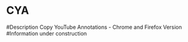 CYA
===
#Description
Copy YouTube Annotations - Chrome and Firefox Version
#Information
under construction
